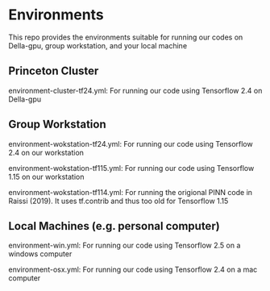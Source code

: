 # Environments
This repo provides the environments suitable for running our codes on Della-gpu, group workstation, and your local machine

## Princeton Cluster
environment-cluster-tf24.yml: For running our code using Tensorflow 2.4 on Della-gpu

## Group Workstation
environment-wokstation-tf24.yml: For running our code using Tensorflow 2.4 on our workstation

environment-wokstation-tf115.yml: For running our code using Tensorflow 1.15 on our workstation

environment-wokstation-tf114.yml: For running the origional PINN code in Raissi (2019). It uses tf.contrib and thus too old for Tensorflow 1.15

## Local Machines (e.g. personal computer)
environment-win.yml: For running our code using Tensorflow 2.5 on a windows computer

environment-osx.yml: For running our code using Tensorflow 2.4 on a mac computer
